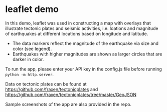 # leaflet demo

In this demo, leaflet was used in constructing a map with overlays that illustrate tectonic plates and seismic activities, i.e. loations and magnitude of earthquakes at different locations based on longitude and latitude.

* The data markers reflect the magnitude of the earthquake via size and color (see legend).
* Earthquakes with higher magnitudes are shown as larger circles that are darker in color.
   
To run the app, please enter your API key in the config.js file before running `python -m http.server`.
 
Data on tectonic plates can be found at https://github.com/fraxen/tectonicplates and https://github.com/fraxen/tectonicplates/tree/master/GeoJSON

Sample screenshots of the app are also provided in the repo.

